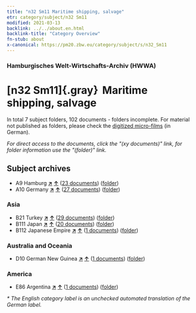 ```yaml
---
title: "n32 Sm11 Maritime shipping, salvage"
etr: category/subject/n32 Sm11
modified: 2021-03-13
backlink: ../../about.en.html
backlink-title: "Category Overview"
fn-stub: about
x-canonical: https://pm20.zbw.eu/category/subject/s/n32_Sm11
---
```


### Hamburgisches Welt-Wirtschafts-Archiv (HWWA)
# [n32 Sm11]{.gray}&#8201; Maritime shipping, salvage&#160; 





In total 7 subject folders, 102 documents - folders incomplete.
For material not published as folders, please check the [digitized micro-films](/film/h1_sh.de.html) (in German).

_For direct access to the documents, click the "(xy documents)" link, for folder information use the "(folder)" link._

## Subject archives


- A9 Hamburg [**&nearr;**](../../../geo/i/140905/about.en.html "Hamburg (all folders)") [**&uarr;**](../../../geo/about.en.html#A9 "Country category system") (<a href="https://pm20.zbw.eu/dfgview/sh/140905,145580" title="about: Hamburg : Maritime shipping, salvage" target="_blank">23 documents</a>) ([folder](../../../../folder/sh/1409xx/140905/1455xx/145580/about.en.html))
- A10 Germany [**&nearr;**](../../../geo/i/126128/about.en.html "Germany (all folders)") [**&uarr;**](../../../geo/about.en.html#A10 "Country category system") (<a href="https://pm20.zbw.eu/dfgview/sh/126128,145580" title="about: Germany : Maritime shipping, salvage" target="_blank">27 documents</a>) ([folder](../../../../folder/sh/1261xx/126128/1455xx/145580/about.en.html))

### Asia

- B21 Turkey [**&nearr;**](../../../geo/i/141111/about.en.html "Turkey (all folders)") [**&uarr;**](../../../geo/about.en.html#B21 "Country category system") (<a href="https://pm20.zbw.eu/dfgview/sh/141111,145580" title="about: Turkey : Maritime shipping, salvage" target="_blank">29 documents</a>) ([folder](../../../../folder/sh/1411xx/141111/1455xx/145580/about.en.html))
- B111 Japan [**&nearr;**](../../../geo/i/141272/about.en.html "Japan (all folders)") [**&uarr;**](../../../geo/about.en.html#B111 "Country category system") (<a href="https://pm20.zbw.eu/dfgview/sh/141272,145580" title="about: Japan : Maritime shipping, salvage" target="_blank">20 documents</a>) ([folder](../../../../folder/sh/1412xx/141272/1455xx/145580/about.en.html))
- B112 Japanese Empire [**&nearr;**](../../../geo/i/141273/about.en.html "Japanese Empire (all folders)") [**&uarr;**](../../../geo/about.en.html#B112 "Country category system") (<a href="https://pm20.zbw.eu/dfgview/sh/141273,145580" title="about: Japanese Empire : Maritime shipping, salvage" target="_blank">1 documents</a>) ([folder](../../../../folder/sh/1412xx/141273/1455xx/145580/about.en.html))

### Australia and Oceania

- D10 German New Guinea [**&nearr;**](../../../geo/i/141601/about.en.html "German New Guinea (all folders)") [**&uarr;**](../../../geo/about.en.html#D10 "Country category system") (<a href="https://pm20.zbw.eu/dfgview/sh/141601,145580" title="about: German New Guinea : Maritime shipping, salvage" target="_blank">1 documents</a>) ([folder](../../../../folder/sh/1416xx/141601/1455xx/145580/about.en.html))

### America

- E86 Argentina [**&nearr;**](../../../geo/i/141692/about.en.html "Argentina (all folders)") [**&uarr;**](../../../geo/about.en.html#E86 "Country category system") (<a href="https://pm20.zbw.eu/dfgview/sh/141692,145580" title="about: Argentina : Maritime shipping, salvage" target="_blank">1 documents</a>) ([folder](../../../../folder/sh/1416xx/141692/1455xx/145580/about.en.html))


_* The English category label is an unchecked automated translation of the German label._


